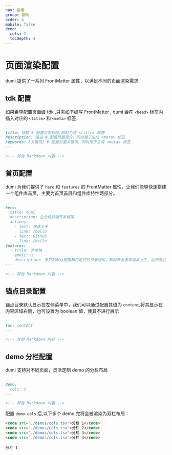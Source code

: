 ```yaml
---
nav: 指南
group: 基础
order: 4
mobile: false
demo:
  cols: 2
  tocDepth: 4
---
```


# 页面渲染配置

dumi 提供了一系列 FrontMatter 属性，以满足不同的页面渲染需求

## tdk 配置

如果希望配置页面级 tdk ,只需如下编写 FrontMatter , dumi 会在 `<head>` 标签内插入对应的 `<title>` 和 `<meta>` 标签

```md
---
title: 标题 # 配置页面标题,同时生成 <title> 标签
description: 描述 # 配置页面简介，同时用于生成 <meta> 标签
keywords: [关键词] # 配置页面关键词，同时用于生成 <meta> 标签
---

<!-- 其他 Markdown 内容 -->
```

## 首页配置

dumi 为我们提供了 `hero` 和 `features` 的 FrontMatter 属性，让我们能够快速搭建一个组件库首页。主要为首页首屏和组件库特性两部分。

```md
---
hero:
  title: dumi
  description: 企业级前端开发框架
  actions:
    - text: 快速上手
      link: /hello
    - text: GitHub
      link: /hello
features:
  - title: 非常快
    emoji: 🚀
    description: 考究的默认配置和约定式的目录结构，帮助开发者零成本上手，让所有注意力都能放在文档编写和组件开发上
---

<!-- 其他 Markdown 内容 -->
```

## 锚点目录配置

锚点目录默认显示在左侧菜单中，我们可以通过配置其值为 `content`,将其显示在内容区域右侧，也可设置为 boolean 值，使其不进行展示

```md
---
toc: content
---

<!-- 其他 Markdown 内容 -->
```

## demo 分栏配置

dumi 支持对不同页面，灵活定制 demo 的分栏布局

```md
---
demo:
  cols: 2
---

<!-- 其他 Markdown 内容 -->
```

配置 `demo.cols` 后,以下多个 demo 完将会被渲染为双栏布局：

```md
<code src="./demos/cols.tsx">分栏 1</code>
<code src="./demos/cols.tsx">分栏 2</code>
<code src="./demos/cols.tsx">分栏 3</code>
<code src="./demos/cols.tsx">分栏 4</code>
```

<code src="./demos/cols.tsx">分栏 1</code>

<!-- <code src="./demos/cols.tsx">分栏 2</code>
<code src="./demos/cols.tsx">分栏 3</code>
<code src="./demos/cols.tsx">分栏 4</code> -->
